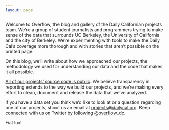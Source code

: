 ```yaml
---
layout: page
---
```


Welcome to Overflow, the blog and gallery of the Daily Californian projects team. We’re a group of student journalists and programmers trying to make sense of the data that surrounds UC Berkeley, the University of California and the city of Berkeley. We’re experimenting with tools to make the Daily Cal’s coverage more thorough and with stories that aren’t possible on the printed page.

On this blog, we’ll write about how we approached our projects, the methodology we used for understanding our data and the code that makes it all possible.

[All of our projects’ source code is public](https://github.com/dailycal-projects). We believe transparency in reporting extends to the way we build our projects, and we’re making every effort to clean, document and release the data that we’ve analyzed.

If you have a data set you think we’d like to look at or a question regarding one of our projects, shoot us an email at [projects@dailycal.org](mailto:projects@dailycal.org). Keep connected with us on Twitter by following [@overflow_dc](https://twitter.com/overflow_dc). 

Fiat lux!

